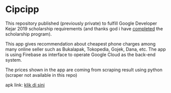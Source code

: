 # Cipcipp
This repository published (previously private) to fulfill Google Developer Kejar 2019 scholarship requirements (and thanks god i have [completed][luluss] the scholarship program).

This app gives recommendation about cheapest phone charges among many online seller such as Bukalapak, Tokopedia, Gojek, Dana, etc. The app is using Firebase as interface to operate Google Cloud as the back-end system.

The prices shown in the app are coming from scraping result using python (scraper not available in this repo)

apk link: [klik di sini][link-cipcipp]

[link-cipcipp]: https://github.com/nashihu/cipcipp/raw/master/cipcipp-debug.apk
[loloss]: https://blog.dicoding.com/selamat-kepada-peserta-terpilih-di-google-developers-kejar-2019
[luluss]: https://github.com/nashihu/made-submission
